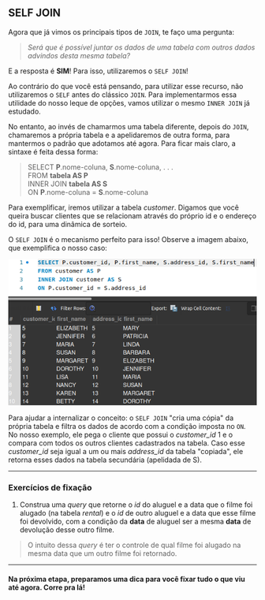 ## SELF JOIN

Agora que já vimos os principais tipos de ``JOIN``, te faço uma pergunta:

> *Será que é possível juntar os dados de uma tabela com outros dados advindos desta mesma tabela?*

E a resposta é **SIM**! Para isso, utilizaremos o ``SELF JOIN``!  

Ao contrário do que você está pensando, para utilizar esse recurso, não utilizaremos o ``SELF`` antes do clássico ``JOIN``. Para implementarmos essa utilidade do nosso leque de opções, vamos utilizar o mesmo ``INNER JOIN`` já estudado.

No entanto, ao invés de chamarmos uma tabela diferente, depois do ``JOIN``, chamaremos a própria tabela e a apelidaremos de outra forma, para mantermos o padrão que adotamos até agora. Para ficar mais claro, a sintaxe é feita dessa forma:

> SELECT **P**.nome-coluna, **S**.nome-coluna, . . .  
> FROM **tabela AS P**  
> INNER JOIN **tabela AS S**  
> ON **P**.nome-coluna = **S**.nome-coluna

Para exemplificar, iremos utilizar a tabela *customer*. Digamos que você queira buscar clientes que se relacionam através do próprio id e o endereço do id, para uma dinâmica de sorteio. 

O ``SELF JOIN`` é o mecanismo perfeito para isso! Observe a imagem abaixo, que exemplifica o nosso caso:

![Exemplo de Self Join](../images/SELF_JOIN.png)

Para ajudar a internalizar o conceito: o ``SELF JOIN`` "cria uma cópia" da própria tabela e filtra os dados de acordo com a condição imposta no ``ON``. No nosso exemplo, ele pega o cliente que possui o *customer_id* 1 e o compara com todos os outros clientes cadastrados na tabela. Caso esse *customer_id* seja igual a um ou mais *address_id* da tabela "copiada", ele retorna esses dados na tabela secundária (apelidada de S).

---

### Exercícios de fixação

1. Construa uma *query* que retorne o *id* do aluguel e a data que o filme foi alugado (na tabela *rental*) e o *id* de outro aluguel e a data que esse filme foi devolvido, com a condição da **data** de aluguel ser a mesma **data** de devolução desse outro filme.

> O intuito dessa *query* é ter o controle de qual filme foi alugado na mesma data que um outro filme foi retornado.

---

#### Na próxima etapa, preparamos uma dica para você fixar tudo o que viu até agora. Corre pra lá!